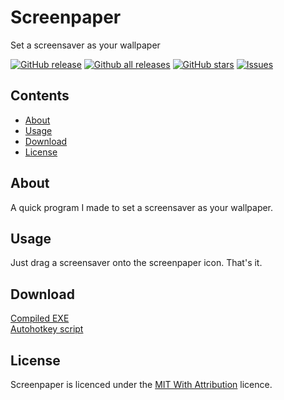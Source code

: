 # Screenpaper
Set a screensaver as your wallpaper

[![GitHub release](https://img.shields.io/github/release/teknixstuff/screenpaper/all.svg)](https://github.com/screenpaper/screenpaper/releases)
[![Github all releases](https://img.shields.io/github/downloads/teknixstuff/screenpaper/total.svg)](https://github.com/screenpaper/screenpaper/releases)
[![GitHub stars](https://img.shields.io/github/stars/teknixstuff/screenpaper.svg)](https://github.com/teknixstuff/screenpaper/stargazers)
[![Issues](https://img.shields.io/github/issues/teknixstuff/screenpaper.svg)](https://github.com/teknixstuff/screenpaper/issues)

## Contents
- [About](#about)
- [Usage](#usage)
- [Download](#download)
- [License](#license)

## About
A quick program I made to set a screensaver as your wallpaper.

## Usage
Just drag a screensaver onto the screenpaper icon. That's it.

## Download
[Compiled EXE](https://github.com/teknixstuff/screenpaper/releases/latest/download/screenpaper.exe)  
[Autohotkey script](https://github.com/teknixstuff/screenpaper/releases/latest/download/screenpaper.ahk)

## License
Screenpaper is licenced under the [MIT With Attribution](https://github.com/teknixstuff/screenpaper/blob/main/Licence) licence.
